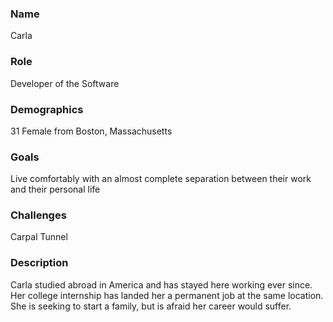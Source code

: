 ### Name
Carla

### Role
Developer of the Software

### Demographics
31 Female from Boston, Massachusetts

### Goals
Live comfortably with an almost complete separation between their work and their personal life

### Challenges
Carpal Tunnel

### Description
Carla studied abroad in America and has stayed here working ever since. Her college internship has landed her a permanent job at the same location. She is seeking to start a family, but is afraid her career would suffer.
